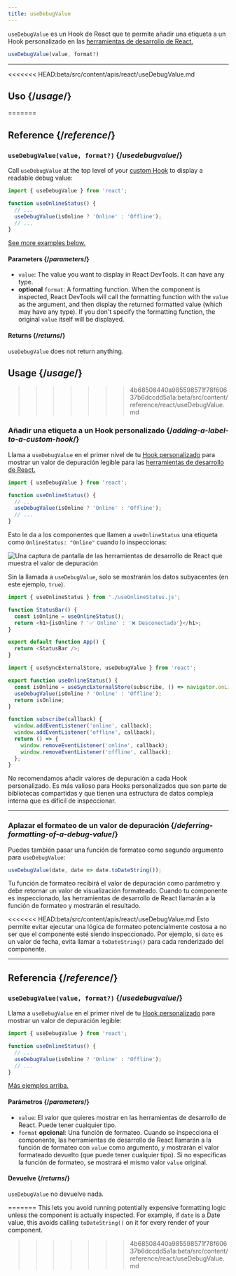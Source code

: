```yaml
---
title: useDebugValue
---
```


<Intro>

`useDebugValue` es un Hook de React que te permite añadir una etiqueta a un Hook personalizado en las [herramientas de desarrollo de React.](/learn/react-developer-tools)

```js
useDebugValue(value, format?)
```

</Intro>

<InlineToc />

---

<<<<<<< HEAD:beta/src/content/apis/react/useDebugValue.md
## Uso {/*usage*/}
=======
## Reference {/*reference*/}

### `useDebugValue(value, format?)` {/*usedebugvalue*/}

Call `useDebugValue` at the top level of your [custom Hook](/learn/reusing-logic-with-custom-hooks) to display a readable debug value:

```js
import { useDebugValue } from 'react';

function useOnlineStatus() {
  // ...
  useDebugValue(isOnline ? 'Online' : 'Offline');
  // ...
}
```

[See more examples below.](#usage)

#### Parameters {/*parameters*/}

* `value`: The value you want to display in React DevTools. It can have any type.
* **optional** `format`: A formatting function. When the component is inspected, React DevTools will call the formatting function with the `value` as the argument, and then display the returned formatted value (which may have any type). If you don't specify the formatting function, the original `value` itself will be displayed.

#### Returns {/*returns*/}

`useDebugValue` does not return anything.

## Usage {/*usage*/}
>>>>>>> 4b68508440a985598571f78f60637b6dccdd5a1a:beta/src/content/reference/react/useDebugValue.md

### Añadir una etiqueta a un Hook personalizado {/*adding-a-label-to-a-custom-hook*/}

Llama a `useDebugValue` en el primer nivel de tu [Hook personalizado](/learn/reusing-logic-with-custom-hooks) para mostrar un <CodeStep step={1}>valor de depuración</CodeStep> legible para las [herramientas de desarrollo de React.](/learn/react-developer-tools)

```js [[1, 5, "isOnline ? 'Online' : 'Offline'"]]
import { useDebugValue } from 'react';

function useOnlineStatus() {
  // ...
  useDebugValue(isOnline ? 'Online' : 'Offline');
  // ...
}
```

Esto le da a los componentes que llamen a `useOnlineStatus` una etiqueta como `OnlineStatus: "Online"` cuando lo inspeccionas:

![Una captura de pantalla de las herramientas de desarrollo de React que muestra el valor de depuración](/images/docs/react-devtools-usedebugvalue.png)

Sin la llamada a `useDebugValue`, solo se mostrarán los datos subyacentes (en este ejemplo, `true`).

<Sandpack>

```js
import { useOnlineStatus } from './useOnlineStatus.js';

function StatusBar() {
  const isOnline = useOnlineStatus();
  return <h1>{isOnline ? '✅ Online' : '❌ Desconectado'}</h1>;
}

export default function App() {
  return <StatusBar />;
}
```

```js useOnlineStatus.js active
import { useSyncExternalStore, useDebugValue } from 'react';

export function useOnlineStatus() {
  const isOnline = useSyncExternalStore(subscribe, () => navigator.onLine, () => true);
  useDebugValue(isOnline ? 'Online' : 'Offline');
  return isOnline;
}

function subscribe(callback) {
  window.addEventListener('online', callback);
  window.addEventListener('offline', callback);
  return () => {
    window.removeEventListener('online', callback);
    window.removeEventListener('offline', callback);
  };
}
```

</Sandpack>

<Note>

No recomendamos añadir valores de depuración a cada Hook personalizado. Es más valioso para Hooks personalizados que son parte de bibliotecas compartidas y que tienen una estructura de datos compleja interna que es difícil de inspeccionar.

</Note>

---

### Aplazar el formateo de un valor de depuración {/*deferring-formatting-of-a-debug-value*/}

Puedes también pasar una función de formateo como segundo argumento para `useDebugValue`:

```js [[1, 1, "date", 18], [2, 1, "date.toDateString()"]]
useDebugValue(date, date => date.toDateString());
```

Tu función de formateo recibirá el <CodeStep step={1}>valor de depuración</CodeStep> como parámetro y debe retornar un <CodeStep step={2}>valor de visualización formateado</CodeStep>. Cuando tu componente es inspeccionado, las herramientas de desarrollo de React llamarán a la función de formateo y mostrarán el resultado.

<<<<<<< HEAD:beta/src/content/apis/react/useDebugValue.md
Esto permite evitar ejecutar una lógica de formateo potencialmente costosa a no ser que el componente esté siendo inspeccionado. Por ejemplo, si `date` es un valor de fecha, evita llamar a `toDateString()` para cada renderizado del componente.

---

## Referencia {/*reference*/}

### `useDebugValue(value, format?)` {/*usedebugvalue*/}

Llama a `useDebugValue` en el primer nivel de tu [Hook personalizado](/learn/reusing-logic-with-custom-hooks) para mostrar un valor de depuración legible:

```js
import { useDebugValue } from 'react';

function useOnlineStatus() {
  // ...
  useDebugValue(isOnline ? 'Online' : 'Offline');
  // ...
}
```

[Más ejemplos arriba.](#usage)

#### Parámetros {/*parameters*/}

* `value`: El valor que quieres mostrar en las herramientas de desarrollo de React. Puede tener cualquier tipo.
* `format` **opcional**: Una función de formateo. Cuando se inspecciona el componente, las herramientas de desarrollo de React llamarán a la función de formateo con `value` como argumento, y mostrarán el valor formateado devuelto (que puede tener cualquier tipo). Si no especificas la función de formateo, se mostrará el mismo valor `value` original.

#### Devuelve {/*returns*/}

`useDebugValue` no devuelve nada.

=======
This lets you avoid running potentially expensive formatting logic unless the component is actually inspected. For example, if `date` is a Date value, this avoids calling `toDateString()` on it for every render of your component.
>>>>>>> 4b68508440a985598571f78f60637b6dccdd5a1a:beta/src/content/reference/react/useDebugValue.md
